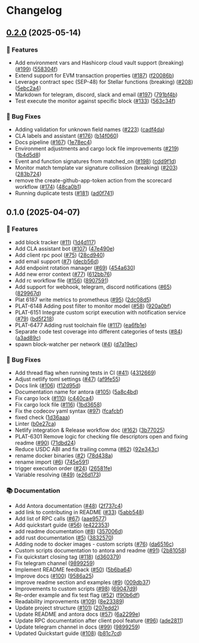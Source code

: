 # Changelog

## [0.2.0](https://github.com/OpenZeppelin/openzeppelin-monitor/compare/v0.1.0...v0.2.0) (2025-05-14)


### 🚀 Features

* Add environment vars and Hashicorp cloud vault support (breaking) ([#199](https://github.com/OpenZeppelin/openzeppelin-monitor/issues/199)) ([558304f](https://github.com/OpenZeppelin/openzeppelin-monitor/commit/558304f335a645c1de2d348a041337ccba2c2a06))
* Extend support for EVM transaction properties ([#187](https://github.com/OpenZeppelin/openzeppelin-monitor/issues/187)) ([f20086b](https://github.com/OpenZeppelin/openzeppelin-monitor/commit/f20086b0431a787dd55aa8928a09aece80b9a731))
* Leverage contract spec (SEP-48) for Stellar functions (breaking) ([#208](https://github.com/OpenZeppelin/openzeppelin-monitor/issues/208)) ([5ebc2a4](https://github.com/OpenZeppelin/openzeppelin-monitor/commit/5ebc2a441b9ac6ed66a0807cac2795af2ae5b1c8))
* Markdown for telegram, discord, slack and email ([#197](https://github.com/OpenZeppelin/openzeppelin-monitor/issues/197)) ([791bf4b](https://github.com/OpenZeppelin/openzeppelin-monitor/commit/791bf4b347d8cfe03ccd53e9797f179c15629a33))
* Test execute the monitor against specific block ([#133](https://github.com/OpenZeppelin/openzeppelin-monitor/issues/133)) ([563c34f](https://github.com/OpenZeppelin/openzeppelin-monitor/commit/563c34fde3c0f334a7c5884de5510bf27e4fca48))


### 🐛 Bug Fixes

* Adding validation for unknown field names ([#223](https://github.com/OpenZeppelin/openzeppelin-monitor/issues/223)) ([cadf4da](https://github.com/OpenZeppelin/openzeppelin-monitor/commit/cadf4dac293e2c24a02a2eb188540e1eb312b75f))
* CLA labels and assistant ([#176](https://github.com/OpenZeppelin/openzeppelin-monitor/issues/176)) ([b14f060](https://github.com/OpenZeppelin/openzeppelin-monitor/commit/b14f0600dc4cac5a5f00d3772328abe123114b2a))
* Docs pipeline ([#167](https://github.com/OpenZeppelin/openzeppelin-monitor/issues/167)) ([1e78ec4](https://github.com/OpenZeppelin/openzeppelin-monitor/commit/1e78ec4f98f70ac12dea353c1605ac4ac2c5734b))
* Environment adjustments and cargo lock file improvements ([#219](https://github.com/OpenZeppelin/openzeppelin-monitor/issues/219)) ([1b4d5d8](https://github.com/OpenZeppelin/openzeppelin-monitor/commit/1b4d5d8dbe8cba26fbb84a8f847fc22b1a1dc096))
* Event and function signatures from matched_on ([#198](https://github.com/OpenZeppelin/openzeppelin-monitor/issues/198)) ([cdd9f1d](https://github.com/OpenZeppelin/openzeppelin-monitor/commit/cdd9f1d7333ee2f3ef9c476a08e918388b3c35f0))
* Monitor match template var signature collission (breaking) ([#203](https://github.com/OpenZeppelin/openzeppelin-monitor/issues/203)) ([283b724](https://github.com/OpenZeppelin/openzeppelin-monitor/commit/283b724a88f45f82c3c5fc81742a564b70909d45))
* remove the create-github-app-token action from the scorecard workflow ([#174](https://github.com/OpenZeppelin/openzeppelin-monitor/issues/174)) ([48ca0b1](https://github.com/OpenZeppelin/openzeppelin-monitor/commit/48ca0b106dbee225b5d4824013c2a28b773b23b3))
* Running duplicate tests ([#181](https://github.com/OpenZeppelin/openzeppelin-monitor/issues/181)) ([ad0f741](https://github.com/OpenZeppelin/openzeppelin-monitor/commit/ad0f741608b2719a1db16dd22bf8c457e5814f86))

## 0.1.0 (2025-04-07)


### 🚀 Features

* add block tracker ([#11](https://github.com/OpenZeppelin/openzeppelin-monitor/issues/11)) ([1d4d117](https://github.com/OpenZeppelin/openzeppelin-monitor/commit/1d4d117aab56e2c31c0747d6bf681fe60b2d8b10))
* Add CLA assistant bot ([#107](https://github.com/OpenZeppelin/openzeppelin-monitor/issues/107)) ([47e490e](https://github.com/OpenZeppelin/openzeppelin-monitor/commit/47e490e4a5657a48bc60f85c38d72aca16334ac0))
* Add client rpc pool ([#75](https://github.com/OpenZeppelin/openzeppelin-monitor/issues/75)) ([28cd940](https://github.com/OpenZeppelin/openzeppelin-monitor/commit/28cd940a8aea5c97fb15a4ca0d415debaa2864b1))
* add email support ([#7](https://github.com/OpenZeppelin/openzeppelin-monitor/issues/7)) ([decb56d](https://github.com/OpenZeppelin/openzeppelin-monitor/commit/decb56d45d3f1000346c24e137d1a5d952c4a9dd))
* Add endpoint rotation manager ([#69](https://github.com/OpenZeppelin/openzeppelin-monitor/issues/69)) ([454a630](https://github.com/OpenZeppelin/openzeppelin-monitor/commit/454a630cf92c305ea5d9254b211a7b60abf8804d))
* Add new error context ([#77](https://github.com/OpenZeppelin/openzeppelin-monitor/issues/77)) ([612bb76](https://github.com/OpenZeppelin/openzeppelin-monitor/commit/612bb76b9c8e9a470fc68685c2f06481663a9474))
* Add rc workflow file ([#156](https://github.com/OpenZeppelin/openzeppelin-monitor/issues/156)) ([8907591](https://github.com/OpenZeppelin/openzeppelin-monitor/commit/890759186570a64a9d0b0ef4dc9e512d0110d7a0))
* Add support for webhook, telegram, discord notifications ([#65](https://github.com/OpenZeppelin/openzeppelin-monitor/issues/65)) ([829967d](https://github.com/OpenZeppelin/openzeppelin-monitor/commit/829967da45062dc22ffb0cb3376e68101a46b3e9))
* Plat 6187 write metrics to prometheus ([#95](https://github.com/OpenZeppelin/openzeppelin-monitor/issues/95)) ([2dc08d5](https://github.com/OpenZeppelin/openzeppelin-monitor/commit/2dc08d51670834f453498299937debfca67fa1b7))
* PLAT-6148 Adding post filter to monitor model ([#58](https://github.com/OpenZeppelin/openzeppelin-monitor/issues/58)) ([920a0bf](https://github.com/OpenZeppelin/openzeppelin-monitor/commit/920a0bf27953b67eb722d17d5ebf50b51237d4d4))
* PLAT-6151 Integrate custom script execution with notification service ([#79](https://github.com/OpenZeppelin/openzeppelin-monitor/issues/79)) ([bd5f218](https://github.com/OpenZeppelin/openzeppelin-monitor/commit/bd5f218507dfc30bd4b2182077e2997cf04b8877))
* PLAT-6477 Adding rust toolchain file ([#117](https://github.com/OpenZeppelin/openzeppelin-monitor/issues/117)) ([ea6fb1e](https://github.com/OpenZeppelin/openzeppelin-monitor/commit/ea6fb1ee6bba46cfa66a0c81665e17930bbbed93))
* Separate code test coverage into different categories of tests ([#84](https://github.com/OpenZeppelin/openzeppelin-monitor/issues/84)) ([a3ad89c](https://github.com/OpenZeppelin/openzeppelin-monitor/commit/a3ad89cdcf0bab5883af7ec36b854fedc2f060cd))
* spawn block-watcher per network ([#4](https://github.com/OpenZeppelin/openzeppelin-monitor/issues/4)) ([d7a19ec](https://github.com/OpenZeppelin/openzeppelin-monitor/commit/d7a19ec57344e4fb28dffc6f2025e809d0f5d946))


### 🐛 Bug Fixes

* Add thread flag when running tests in CI ([#41](https://github.com/OpenZeppelin/openzeppelin-monitor/issues/41)) ([4312669](https://github.com/OpenZeppelin/openzeppelin-monitor/commit/4312669d8da84f5cf7e7817b10c377fe3a6992af))
* Adjust netlify toml settings ([#47](https://github.com/OpenZeppelin/openzeppelin-monitor/issues/47)) ([af9fe55](https://github.com/OpenZeppelin/openzeppelin-monitor/commit/af9fe553a92cfc47a306a7dcfc43be0b2257f835))
* Docs link ([#106](https://github.com/OpenZeppelin/openzeppelin-monitor/issues/106)) ([f12d95d](https://github.com/OpenZeppelin/openzeppelin-monitor/commit/f12d95d85ad9230bece0342c39cb5c3c1cd62832))
* Documentation name for antora ([#105](https://github.com/OpenZeppelin/openzeppelin-monitor/issues/105)) ([5a8c4bd](https://github.com/OpenZeppelin/openzeppelin-monitor/commit/5a8c4bd8315e62bb2dedb066f6b6bfcaa09c2d37))
* Fix cargo lock ([#110](https://github.com/OpenZeppelin/openzeppelin-monitor/issues/110)) ([c440ca4](https://github.com/OpenZeppelin/openzeppelin-monitor/commit/c440ca43542e919cd473a7d533b0820cf5474d3e))
* Fix cargo lock file ([#116](https://github.com/OpenZeppelin/openzeppelin-monitor/issues/116)) ([1bd3658](https://github.com/OpenZeppelin/openzeppelin-monitor/commit/1bd3658ab507c2dde90a2132b6eaec6d849e0e3c))
* Fix the codecov yaml syntax ([#97](https://github.com/OpenZeppelin/openzeppelin-monitor/issues/97)) ([fcafcbf](https://github.com/OpenZeppelin/openzeppelin-monitor/commit/fcafcbf5765014a65c3f2c8718ee0f24a4531ebe))
* fixed check ([1d36aaa](https://github.com/OpenZeppelin/openzeppelin-monitor/commit/1d36aaa63ca12b4a660ec7e7bfcb18f722d8adf2))
* Linter ([b0e27ca](https://github.com/OpenZeppelin/openzeppelin-monitor/commit/b0e27ca21f8e39b3a3c16d356df00dfcd0a868e5))
* Netlify integration & Release workflow doc ([#162](https://github.com/OpenZeppelin/openzeppelin-monitor/issues/162)) ([3b77025](https://github.com/OpenZeppelin/openzeppelin-monitor/commit/3b7702569e7c5828ca55fb67f7eec2672bf768b2))
* PLAT-6301 Remove logic for checking file descriptors open and fixing readme ([#90](https://github.com/OpenZeppelin/openzeppelin-monitor/issues/90)) ([71dbd24](https://github.com/OpenZeppelin/openzeppelin-monitor/commit/71dbd24a9ba5ab4c37cf4be432a4614c2e68166b))
* Reduce USDC ABI and fix trailing comma ([#62](https://github.com/OpenZeppelin/openzeppelin-monitor/issues/62)) ([92e343c](https://github.com/OpenZeppelin/openzeppelin-monitor/commit/92e343c09dc2da565912b6cd5bc83fbdc591cdb5))
* rename docker binaries ([#2](https://github.com/OpenZeppelin/openzeppelin-monitor/issues/2)) ([78d438a](https://github.com/OpenZeppelin/openzeppelin-monitor/commit/78d438a1ca4931651d3ca106c5dbda1ea1357574))
* rename import ([#6](https://github.com/OpenZeppelin/openzeppelin-monitor/issues/6)) ([745e591](https://github.com/OpenZeppelin/openzeppelin-monitor/commit/745e591faba06f557b2f6a091434250ed559df6e))
* trigger execution order ([#24](https://github.com/OpenZeppelin/openzeppelin-monitor/issues/24)) ([26581fe](https://github.com/OpenZeppelin/openzeppelin-monitor/commit/26581fec9ec1078ea4284fd6b43509616c66ad64))
* Variable resolving ([#49](https://github.com/OpenZeppelin/openzeppelin-monitor/issues/49)) ([e26d173](https://github.com/OpenZeppelin/openzeppelin-monitor/commit/e26d17314e9b2e78c0772a46f3139da70c6ca144))


### 📚 Documentation

* Add Antora documentation ([#48](https://github.com/OpenZeppelin/openzeppelin-monitor/issues/48)) ([2f737c4](https://github.com/OpenZeppelin/openzeppelin-monitor/commit/2f737c4c040090bd3acd0af90d3f24045b8ff173))
* add link to contributing in README ([#33](https://github.com/OpenZeppelin/openzeppelin-monitor/issues/33)) ([5abb548](https://github.com/OpenZeppelin/openzeppelin-monitor/commit/5abb548c199f3a033860b027461e5fb3cd60e565))
* Add list of RPC calls ([#67](https://github.com/OpenZeppelin/openzeppelin-monitor/issues/67)) ([aae9577](https://github.com/OpenZeppelin/openzeppelin-monitor/commit/aae9577f4e011eaca12adb7997bf5fd28a558f83))
* Add quickstart guide ([#56](https://github.com/OpenZeppelin/openzeppelin-monitor/issues/56)) ([e422353](https://github.com/OpenZeppelin/openzeppelin-monitor/commit/e422353873335540afce5a9a5702c786c71eea75))
* add readme documentation ([#8](https://github.com/OpenZeppelin/openzeppelin-monitor/issues/8)) ([357006d](https://github.com/OpenZeppelin/openzeppelin-monitor/commit/357006d98f6cc8d160920e702dc78662008d39a3))
* add rust documentation ([#5](https://github.com/OpenZeppelin/openzeppelin-monitor/issues/5)) ([3832570](https://github.com/OpenZeppelin/openzeppelin-monitor/commit/3832570adf4854279fcda215fbbba5eb0d5396a1))
* Adding node to docker images - custom scripts ([#76](https://github.com/OpenZeppelin/openzeppelin-monitor/issues/76)) ([da6516c](https://github.com/OpenZeppelin/openzeppelin-monitor/commit/da6516c6f3afccb297cb1c1251f673e02ceaeaa5))
* Custom scripts documentation to antora and readme ([#91](https://github.com/OpenZeppelin/openzeppelin-monitor/issues/91)) ([2b81058](https://github.com/OpenZeppelin/openzeppelin-monitor/commit/2b81058f810e6b4d18a2c79e96002fb77890e9e0))
* Fix quickstart closing tag ([#118](https://github.com/OpenZeppelin/openzeppelin-monitor/issues/118)) ([d360379](https://github.com/OpenZeppelin/openzeppelin-monitor/commit/d3603796f39c15ed5247efab90ab95c5537c76d2))
* Fix telegram channel ([9899259](https://github.com/OpenZeppelin/openzeppelin-monitor/commit/98992599ab8998113b6202781787a48ce0aab3db))
* Implement README feedback ([#50](https://github.com/OpenZeppelin/openzeppelin-monitor/issues/50)) ([5b6ba64](https://github.com/OpenZeppelin/openzeppelin-monitor/commit/5b6ba6419a06b9abd60412fa02b09da2a416e38c))
* Improve docs ([#100](https://github.com/OpenZeppelin/openzeppelin-monitor/issues/100)) ([9586a25](https://github.com/OpenZeppelin/openzeppelin-monitor/commit/9586a253f2a76993bbf82d4834b37863edabab60))
* improve readme section and examples ([#9](https://github.com/OpenZeppelin/openzeppelin-monitor/issues/9)) ([009db37](https://github.com/OpenZeppelin/openzeppelin-monitor/commit/009db3719e1be03120733755ade3c1c45e13f8a5))
* Improvements to custom scripts ([#98](https://github.com/OpenZeppelin/openzeppelin-monitor/issues/98)) ([69047d9](https://github.com/OpenZeppelin/openzeppelin-monitor/commit/69047d90a2fe057446f7c1b3f3526ab31bc6afcb))
* Re-order example and fix test flag ([#52](https://github.com/OpenZeppelin/openzeppelin-monitor/issues/52)) ([f90b6df](https://github.com/OpenZeppelin/openzeppelin-monitor/commit/f90b6df73ef7a6040eab59d71402b34877c88fc5))
* Readability improvements ([#109](https://github.com/OpenZeppelin/openzeppelin-monitor/issues/109)) ([8e23389](https://github.com/OpenZeppelin/openzeppelin-monitor/commit/8e23389ea0dcb3b221227a6cddd17de39603acbb))
* Update project structure ([#101](https://github.com/OpenZeppelin/openzeppelin-monitor/issues/101)) ([207edd2](https://github.com/OpenZeppelin/openzeppelin-monitor/commit/207edd28f3fb0a805d40d6ba9109abe9e6553d23))
* Update README and antora docs ([#57](https://github.com/OpenZeppelin/openzeppelin-monitor/issues/57)) ([6a2299e](https://github.com/OpenZeppelin/openzeppelin-monitor/commit/6a2299e0c41052ef9523aec1aa6f5852990e9179))
* Update RPC documentation after client pool feature ([#96](https://github.com/OpenZeppelin/openzeppelin-monitor/issues/96)) ([ade2811](https://github.com/OpenZeppelin/openzeppelin-monitor/commit/ade2811431c07c6b46730cbce5e357934df14cd5))
* Update telegram channel in docs ([#99](https://github.com/OpenZeppelin/openzeppelin-monitor/issues/99)) ([9899259](https://github.com/OpenZeppelin/openzeppelin-monitor/commit/98992599ab8998113b6202781787a48ce0aab3db))
* Updated Quickstart guide ([#108](https://github.com/OpenZeppelin/openzeppelin-monitor/issues/108)) ([b81c7cd](https://github.com/OpenZeppelin/openzeppelin-monitor/commit/b81c7cd22143a7d2854ef496ab59e114d70c360f))
